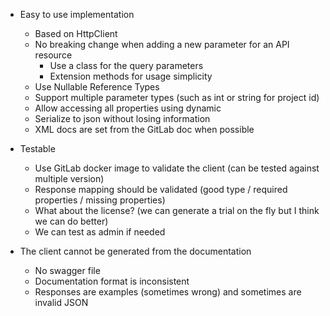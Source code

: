 - Easy to use implementation
    - Based on HttpClient
    - No breaking change when adding a new parameter for an API resource
        - Use a class for the query parameters
        - Extension methods for usage simplicity
    - Use Nullable Reference Types
    - Support multiple parameter types (such as int or string for project id)
    - Allow accessing all properties using dynamic
    - Serialize to json without losing information
    - XML docs are set from the GitLab doc when possible

- Testable
    - Use GitLab docker image to validate the client (can be tested against multiple version)
    - Response mapping should be validated (good type / required properties / missing properties)
    - What about the license? (we can generate a trial on the fly but I think we can do better)
    - We can test as admin if needed

- The client cannot be generated from the documentation
    - No swagger file
    - Documentation format is inconsistent
    - Responses are examples (sometimes wrong) and sometimes are invalid JSON
